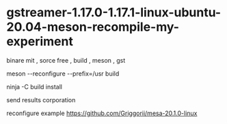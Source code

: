 # gstreamer-1.17.0-1.17.1-linux-ubuntu-20.04-meson-recompile-my-experiment
binare mit , sorce free , build , meson , gst


meson --reconfigure --prefix=/usr build

ninja -C build install

send results corporation

reconfigure example https://github.com/Griggorii/mesa-20.1.0-linux
